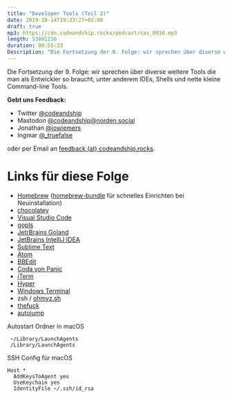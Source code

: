 ```yaml
---
title: "Developer Tools (Teil 2)"
date: 2019-10-14T19:33:27+02:00
draft: true
mp3: https://cdn.codeandship.rocks/podcast/cas_0010.mp3
length: 53801156
duration: 00:55:33
Description: "Die Fortsetzung der 9. Folge: wir sprechen über diverse weitere Tools die man als Entwickler so braucht, unter anderem IDEs, Shells und nette kleine Command-line Tools."
---
```


Die Fortsetzung der 9. Folge: wir sprechen über diverse weitere Tools die man als Entwickler so braucht, unter anderem IDEs, Shells und nette kleine Command-line Tools.

**Gebt uns Feedback:**

- Twitter [@codeandship][1]
- Mastodon [@codeandship@norden.social][5]
- Jonathan [@jowiemers][2]
- Ingmar [@_truefalse][3]
 
oder per Email an [feedback (at) codeandship.rocks][4].

[1]: https://twitter.com/codeandship
[2]: https://twitter.com/jowiemers
[3]: https://twitter.com/_truefalse
[4]: mailto:feedback@codeandship.rocks
[5]: https://norden.social/users/codeandship

# Links für diese Folge

- [Homebrew](https://brew.sh/) ([homebrew-bundle](https://github.com/Homebrew/homebrew-bundle) für schnelles Einrichten bei Neuinstallation)
- [chocolatey](https://chocolatey.org)
- [Visual Studio Code](https://code.visualstudio.com/)
- [gopls](https://github.com/golang/tools/blob/master/gopls/doc/user.md)
- [JetrBrains Goland](https://www.jetbrains.com/go/)
- [JetBrains IntelliJ IDEA](https://www.jetbrains.com/idea)
- [Sublime Text](https://www.sublimetext.com)
- [Atom](https://atom.io)
- [BBEdit](https://www.barebones.com/products/bbedit/)
- [Coda von Panic](https://www.panic.com/coda/)
- [iTerm](https://www.iterm2.com/)
- [Hyper](https://hyper.is)
- [Windows Terminal](https://github.com/microsoft/terminal)
- zsh / [ohmyz.sh](https://ohmyz.sh/)
- [thefuck](https://github.com/nvbn/thefuck)
- [autojump](https://github.com/wting/autojump)


Autostart Ordner in macOS

```text
 ~/Library/LaunchAgents
 /Library/LaunchAgents
```

SSH Config für macOS

```text
Host *
  AddKeysToAgent yes
  UseKeychain yes
  IdentityFile ~/.ssh/id_rsa
```